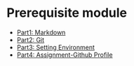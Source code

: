 # Prerequisite module

* [Part1: Markdown](Part1-markdown.md)
* [Part2: Git](Part2-git.md)
* [Part3: Setting Environment](Part3-env.md)
* [Part4: Assignment-Github Profile](Part4-ass.md)
